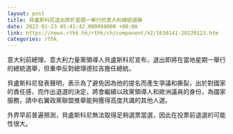 ```yaml
---
layout: post
title: 貝盧斯科尼退出將於星期一舉行的意大利總統選舉
date: 2022-01-23 05:41:42.000000000 +08:00
link: https://news.rthk.hk/rthk/ch/component/k2/1630141-20220123.htm
categories: rthk
---
```


意大利前總理、意大利力量黨領導人貝盧斯科尼宣布，退出即將在當地星期一舉行的總統選舉，但重申反對總理德拉吉擔任總統。

貝盧斯科尼發表聲明，表示為了避免因為他的提名而產生爭議和撕裂，出於對國家的責任感，而作出退選的決定，將會繼續以政黨領導人和歐洲議員的身份，為國家服務，請中右翼政黨聯盟推舉能夠獲得高度共識的其他人選。

外界早前普遍預測，貝盧斯科尼無法取得足夠選票當選，因此在投票前退選的可能性很大。
